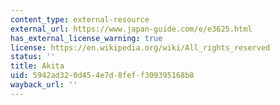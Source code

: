 ```yaml
---
content_type: external-resource
external_url: https://www.japan-guide.com/e/e3625.html
has_external_license_warning: true
license: https://en.wikipedia.org/wiki/All_rights_reserved
status: ''
title: Akita
uid: 5942ad32-0d45-4e7d-8fef-f309395168b8
wayback_url: ''
---
```

